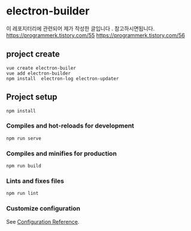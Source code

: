 # electron-builder

이 레포지터리에 관련되어 제가 작성한 글입니다 . 
참고하시면됩니다.
https://programmerk.tistory.com/55
https://programmerk.tistory.com/56

## project create

```
vue create electron-builer
vue add electron-builder
npm install  electron-log electron-updater
```

## Project setup
```
npm install
```

### Compiles and hot-reloads for development
```
npm run serve
```

### Compiles and minifies for production
```
npm run build
```

### Lints and fixes files
```
npm run lint
```

### Customize configuration
See [Configuration Reference](https://cli.vuejs.org/config/).

